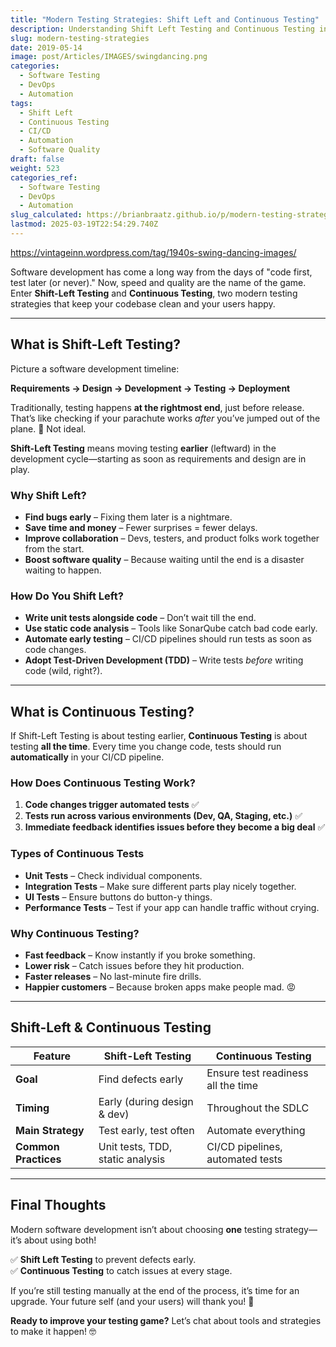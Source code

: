 ```yaml
---
title: "Modern Testing Strategies: Shift Left and Continuous Testing"
description: Understanding Shift Left Testing and Continuous Testing in modern software development.
slug: modern-testing-strategies
date: 2019-05-14
image: post/Articles/IMAGES/swingdancing.png
categories:
  - Software Testing
  - DevOps
  - Automation
tags:
  - Shift Left
  - Continuous Testing
  - CI/CD
  - Automation
  - Software Quality
draft: false
weight: 523
categories_ref:
  - Software Testing
  - DevOps
  - Automation
slug_calculated: https://brianbraatz.github.io/p/modern-testing-strategies
lastmod: 2025-03-19T22:54:29.740Z
---
```

https://vintageinn.wordpress.com/tag/1940s-swing-dancing-images/

<!-- 
# **Modern Testing Strategies: Shift Left and Continuous Testing** -->

Software development has come a long way from the days of "code first, test later (or never)." Now, speed and quality are the name of the game. Enter **Shift-Left Testing** and **Continuous Testing**, two modern testing strategies that keep your codebase clean and your users happy.

***

## **What is Shift-Left Testing?**

Picture a software development timeline:

**Requirements → Design → Development → Testing → Deployment**

Traditionally, testing happens **at the rightmost end**, just before release. That’s like checking if your parachute works *after* you’ve jumped out of the plane. 😬 Not ideal.

**Shift-Left Testing** means moving testing **earlier** (leftward) in the development cycle—starting as soon as requirements and design are in play.

### **Why Shift Left?**

* **Find bugs early** – Fixing them later is a nightmare.
* **Save time and money** – Fewer surprises = fewer delays.
* **Improve collaboration** – Devs, testers, and product folks work together from the start.
* **Boost software quality** – Because waiting until the end is a disaster waiting to happen.

### **How Do You Shift Left?**

* **Write unit tests alongside code** – Don’t wait till the end.
* **Use static code analysis** – Tools like SonarQube catch bad code early.
* **Automate early testing** – CI/CD pipelines should run tests as soon as code changes.
* **Adopt Test-Driven Development (TDD)** – Write tests *before* writing code (wild, right?).

***

## **What is Continuous Testing?**

If Shift-Left Testing is about testing earlier, **Continuous Testing** is about testing **all the time**. Every time you change code, tests should run **automatically** in your CI/CD pipeline.

### **How Does Continuous Testing Work?**

1. **Code changes trigger automated tests** ✅
2. **Tests run across various environments (Dev, QA, Staging, etc.)** ✅
3. **Immediate feedback identifies issues before they become a big deal** ✅

### **Types of Continuous Tests**

* **Unit Tests** – Check individual components.
* **Integration Tests** – Make sure different parts play nicely together.
* **UI Tests** – Ensure buttons do button-y things.
* **Performance Tests** – Test if your app can handle traffic without crying.

### **Why Continuous Testing?**

* **Fast feedback** – Know instantly if you broke something.
* **Lower risk** – Catch issues before they hit production.
* **Faster releases** – No last-minute fire drills.
* **Happier customers** – Because broken apps make people mad. 😡

***

## **Shift-Left & Continuous Testing**

| **Feature**          | **Shift-Left Testing**           | **Continuous Testing**             |
| -------------------- | -------------------------------- | ---------------------------------- |
| **Goal**             | Find defects early               | Ensure test readiness all the time |
| **Timing**           | Early (during design & dev)      | Throughout the SDLC                |
| **Main Strategy**    | Test early, test often           | Automate everything                |
| **Common Practices** | Unit tests, TDD, static analysis | CI/CD pipelines, automated tests   |

***

## **Final Thoughts**

Modern software development isn’t about choosing **one** testing strategy—it’s about using both!

✅ **Shift Left Testing** to prevent defects early.\
✅ **Continuous Testing** to catch issues at every stage.

If you’re still testing manually at the end of the process, it’s time for an upgrade. Your future self (and your users) will thank you! 🚀

**Ready to improve your testing game?** Let’s chat about tools and strategies to make it happen! 🤓
